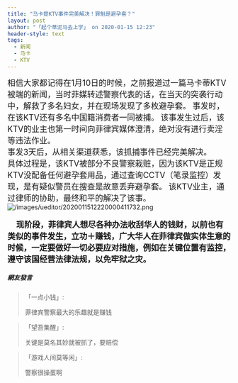 ```yaml
---
title: "马卡提KTV事件完美解决！罪魁是避孕套？"
layout: post
author: "「起个草泥马去上学」 on 2020-01-15 12:23"
header-style: text
tags:
  - 新闻
  - 马卡
  - KTV
---
```


<span style="font-size: 18px;">相信大家都记得在1月10日的时候，之前报道过一篇马卡蒂KTV被端的新闻，当时菲媒转述警察代表的话，在当天的突袭行动中，解救了多名妇女，并在现场发现了多枚避孕套。</span>
<span style="font-size: 18px;">事发时，在该KTV还有多名中国籍消费者一同被捕。</span>
<span style="font-size: 18px;">该事发生过后，该KTV的业主也第一时间向菲律宾媒体澄清，绝对没有进行卖淫等违法作业。</span>
<br>
<span style="font-size: 18px;">事发3天后，从相关渠道获悉，该抓捕事件已经完美解决。</span>
<br>
<span style="font-size: 18px;">具体过程是，该KTV被部分不良警察栽赃，因为该KTV是正规KTV没配备任何避孕套用品，通过查询CCTV（笔录监控）发现，是有疑似警员在搜查是故意丢弃避孕套。</span>
<span style="font-size: 18px;">该KTV业主，通过律师的协助，最终和平的解决了该事。</span>
<input type="hidden" value="菲乐园提供"><img src="http://images.feileyuan.com/images/ueditor/2020011512220000411732.png" title="/images/ueditor/2020011512220000411732.png" alt="/images/ueditor/2020011512220000411732.png"><br><br>&nbsp; &nbsp; &nbsp;<strong><span style="font-size: 18px;">现阶段，菲律宾人想尽各种办法收刮华人的钱财，以前也有类似的事件发生，立功＋赚钱，广大华人在菲律宾做实体生意的时候，一定要做好一切必要应对措施，例如在关键位置有监控，遵守该国经营法律法规，以免牢狱之灾。</span></strong>

##### 網友發言 
> 「一点小钱」:
> <p>菲律宾警察最大的乐趣就是赚钱</p>

> 「望吾集醒」:
> <p>关键是莫名其妙就被抓了，要赔偿</p>

> 「游戏人间莫等闲」:
> <p>警察很操蛋啊</p>


